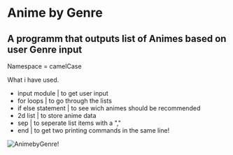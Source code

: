 # Anime by Genre

<h2>A programm that outputs list of Animes based on user Genre input</h2>

Namespace = camelCase

What i have used.

<ul>
<li>input module | to get user input</li>
<li>for loops | to go through the lists</li>
<li>if else statement | to see wich animes should be recommended</li>
<li>2d list  | to store anime data</li>
<li>sep | to seperate list items with a ","</li>
<li>end | to get two printing commands in the same line!</li>
</ul>

![AnimebyGenre!](https://user-images.githubusercontent.com/65002100/194484396-a02a3724-10b4-4389-9f1a-96baf8a3f69c.gif)
